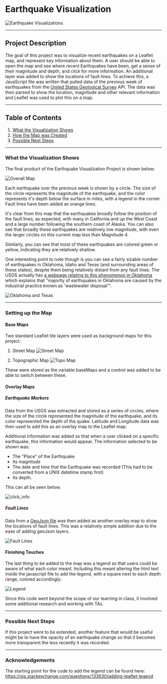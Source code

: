 # Earthquake Visualization
![Earthquake Visualizations](https://raw.githubusercontent.com/jonnybrammah/earthquake-visualization/main/Images/earthquakes_overview.png)

-----

## Project Description

The goal of this project was to visualize recent earthquakes on a Leaflet map, and represent key information about them. A user should be able to open the map and see where recent Earthquakes have been, get a sense of their magnitude and depth, and click for more information. An additional layer was added to show the locations of fault lines. To achieve this, a JavaScript file was written that pulled data of the previous week of earthquakes from the [United States Geological Survey](https://www.usgs.gov/) API. The data was then parsed to show the location, magnitude and other relevant information and Leaflet was used to plot this on a map.

-----

## Table of Contents

1. [What the Visualization Shows](https://github.com/jonnybrammah/earthquake-visualization/blob/main/README.md#what-the-visualization-shows)
2. [How the Map was Created](https://github.com/jonnybrammah/earthquake-visualization/blob/main/README.md#setting-up-the-map)
3. [Possible Next Steps](https://github.com/jonnybrammah/earthquake-visualization/blob/main/README.md#possible-next-steps)

-----
### What the Visualization Shows

The final product of the Earthquake Visualization Project is shown below:

![Overall Map](https://raw.githubusercontent.com/jonnybrammah/earthquake-visualization/main/Images/overall_map.png)

Each earthquake over the previous week is shown by a circle. The size of the circle represents the magnitude of the earthquake, and the color represents it's depth below the surface in miles, with a legend in the corner. Fault lines have been added as orange lines.

It's clear from this map that the earthquakes broadly follow the position of the fault lines, as expected, with many in California and up the West Coast and a large number following the southern coast of Alaska. You can also see that broadly these earthquakes are relatively low magnitude, with even the larger circles on this current map less than Magnitude 4.

Similarly, you can see that most of these earthquakes are colored green or yellow, indicating they are relatively shallow.

One interesting point to note though is you can see a fairly sizable number of earthquakes in Oklahoma, Idaho and Texas (and surrounding areas of these states), despite them being relatively distant from any fault lines. The USGS actually has [a webpage relating to this phenomenon in Oklahoma](https://www.usgs.gov/faqs/oklahoma-has-had-surge-earthquakes-2009-are-they-due-fracking) which explains that "majority of earthquakes in Oklahoma are caused by the industrial practice​ known as 'wastewater disposal'".

![Oklahoma and Texas](https://raw.githubusercontent.com/jonnybrammah/earthquake-visualization/main/Images/Oklahoma_Texas.png)

-----

### Setting up the Map

#### Base Maps

Two standard Leaflet tile layers were used as background maps for this project:

1. Street Map
![Street Map](https://raw.githubusercontent.com/jonnybrammah/earthquake-visualization/main/Images/earthquakes_overview.png)

2. Topographic Map
![Topo Map](https://raw.githubusercontent.com/jonnybrammah/earthquake-visualization/main/Images/base_layer_topo.png)

These were stored as the variable baseMaps and a control was added to be able to switch between these.

#### Overlay Maps

##### Earthquake Markers

Data from the USGS was extracted and stored as a series of circles, where the size of the circle represented the magnitude of the earthquake, and its color represented the depth of the quake. Latitude and Longitude data was then used to add this as an overlay map to the Leaflet map:


Additional information was added so that when a user clicked on a specific earthquake, this information would appear. The information selected to be shown was:
- The "Place" of the Earthquake
- Its magnitude
- The date and time that the Earthquake was recorded (This had to be converted from a UNIX datetime stamp first)
- Its depth.

This can all be seen below:

![click_info](https://raw.githubusercontent.com/jonnybrammah/earthquake-visualization/main/Images/click_info.png)

##### Fault Lines

Data from a [GeoJson file](https://raw.githubusercontent.com/fraxen/tectonicplates/master/GeoJSON/PB2002_boundaries.json) was then added as another overlay map to show the locations of fault lines. This was a relatively simple addition due to the ease of adding geoJson layers.

![Fault Lines](https://raw.githubusercontent.com/jonnybrammah/earthquake-visualization/main/Images/overlays_faultlines.png) 

#### Finishing Touches

The last thing to be added to the map was a legend so that users could be aware of what each color meant. Including this meant altering the html text inside the javascript file to add the legend, with a square next to each depth range, colored accordingly:

![Legend](https://raw.githubusercontent.com/jonnybrammah/earthquake-visualization/main/Images/legend.png)

Since this code went beyond the scope of our learning in class, it involved some additional research and working with TAs.

-----

### Possible Next Steps

If this project were to be extended, another feature that would be useful might be to have the opacity of an earthquake change so that it becomes more transparent the less recently it was recorded. 

-----

### Acknowledgements 

The starting point for the code to add the legend can be found here: https://gis.stackexchange.com/questions/133630/adding-leaflet-legend
